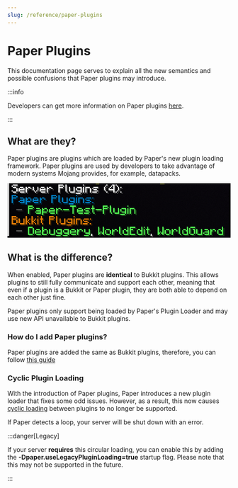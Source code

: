 ```yaml
---
slug: /reference/paper-plugins
---
```


# Paper Plugins

This documentation page serves to explain all the new semantics and possible confusions that Paper plugins may introduce.

:::info

Developers can get more information on Paper plugins [here](docs/paper/dev/getting-started/paper-plugins.mdx).

:::

## What are they?

Paper plugins are plugins which are loaded by Paper's new plugin loading framework. Paper plugins are used by developers to
take advantage of modern systems Mojang provides, for example, datapacks.

![Plugin List](assets/plugin-list.png)

## What is the difference?

When enabled, Paper plugins are **identical** to Bukkit plugins. This allows plugins to still fully communicate and support each other, meaning that even if a
plugin is a Bukkit or Paper plugin, they are both able to depend on each other just fine.

Paper plugins only support being loaded by Paper's Plugin Loader and may use new API unavailable to Bukkit plugins.

### How do I add Paper plugins?

Paper plugins are added the same as Bukkit plugins, therefore, you can follow [this guide](docs/paper/admin/getting-started/adding-plugins.md)

### Cyclic Plugin Loading

With the introduction of Paper plugins, Paper introduces a new plugin loader that fixes some odd issues.
However, as a result, this now causes [cyclic loading](docs/paper/dev/getting-started/paper-plugins.mdx#cyclic-plugin-loading) between plugins to no longer be supported. 

If Paper detects a loop, your server will be shut down with an error.

:::danger[Legacy]

If your server **requires** this circular loading, you can enable this by adding the **-Dpaper.useLegacyPluginLoading=true** startup flag.
Please note that this may not be supported in the future.

:::

